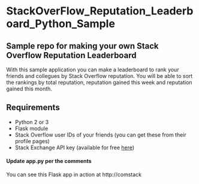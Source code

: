 # StackOverFlow_Reputation_Leaderboard_Python_Sample
## Sample repo for making your own Stack Overflow Reputation Leaderboard

With this sample application you can make a leaderboard to rank your friends and collegues by Stack Overflow reputation. You will be able to sort the rankings by total reputation, reputation gained this week and reputation gained this month.

## Requirements
* Python 2 or 3
* Flask module
* Stack Overflow user IDs of your friends (you can get these from their profile pages)
* Stack Exchange API key (available for free [here](https://stackapps.com/apps/oauth/register))

#### Update app.py per the comments

You can see this Flask app in action at http://comstack
